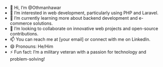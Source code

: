- 👋 Hi, I’m @Othmanhawar
- 👀 I’m interested in web development, particularly using PHP and Laravel.
- 🌱 I’m currently learning more about backend development and e-commerce solutions.
- 💞️ I’m looking to collaborate on innovative web projects and open-source contributions.
- 📫 You can reach me at [your email] or connect with me on LinkedIn.
- 😄 Pronouns: He/Him
- ⚡ Fun fact: I’m a military veteran with a passion for technology and problem-solving!

<!---
Othmanhawar/Othmanhawar is a ✨ special ✨ repository because its `README.md` (this file) appears on your GitHub profile.
You can click the Preview link to take a look at your changes.
--->
